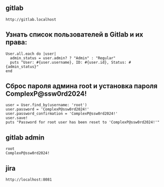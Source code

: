 ## gitlab
```
http://gitlab.localhost
```

## Узнать список пользователей в Gitlab и их права:
```
User.all.each do |user|
  admin_status = user.admin? ? "Admin" : "Regular"
  puts "User: #{user.username}, ID: #{user.id}, Status: #{admin_status}"
end
```

## Сброс пароля админа root и установка пароля ComplexP@ssw0rd2024!
```
user = User.find_by(username: 'root')
user.password = 'ComplexP@ssw0rd2024!'
user.password_confirmation = 'ComplexP@ssw0rd2024!'
user.save!
puts "Password for root user has been reset to 'ComplexP@ssw0rd2024!'"
```

## gitlab admin
```
root
ComplexP@ssw0rd2024!
```

## jira
```
http://localhost:8081
```